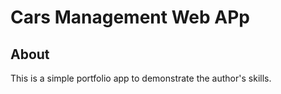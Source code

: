 # Cars Management Web APp

## About

This is a simple portfolio app to demonstrate the author's skills.
